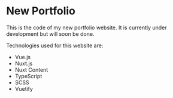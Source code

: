 # New Portfolio

This is the code of my new portfolio website.
It is currently under development but will soon be done.

Technologies used for this website are:
- Vue.js
- Nuxt.js
- Nuxt Content
- TypeScript
- SCSS
- Vuetify